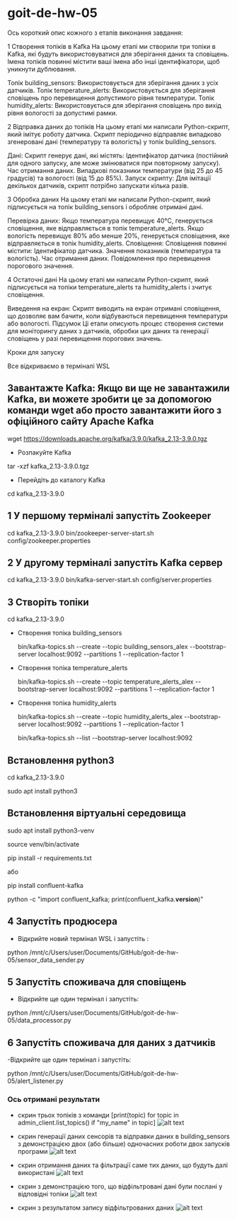 # goit-de-hw-05

Ось короткий опис кожного з етапів виконання завдання:

1 Створення топіків в Kafka
На цьому етапі ми створили три топіки в Kafka, які будуть використовуватися для зберігання даних та сповіщень. Імена топіків повинні містити ваші імена або інші ідентифікатори, щоб уникнути дублювання.

Топік building_sensors: Використовується для зберігання даних з усіх датчиків.
Топік temperature_alerts: Використовується для зберігання сповіщень про перевищення допустимого рівня температури.
Топік humidity_alerts: Використовується для зберігання сповіщень про вихід рівня вологості за допустимі рамки.

2 Відправка даних до топіків
На цьому етапі ми написали Python-скрипт, який імітує роботу датчика. Скрипт періодично відправляє випадково згенеровані дані (температуру та вологість) у топік building_sensors.

Дані: Скрипт генерує дані, які містять:
Ідентифікатор датчика (постійний для одного запуску, але може змінюватися при повторному запуску).
Час отримання даних.
Випадкові показники температури (від 25 до 45 градусів) та вологості (від 15 до 85%).
Запуск скрипту: Для імітації декількох датчиків, скрипт потрібно запускати кілька разів.

3 Обробка даних
На цьому етапі ми написали Python-скрипт, який підписується на топік building_sensors і обробляє отримані дані.

Перевірка даних:
Якщо температура перевищує 40°C, генерується сповіщення, яке відправляється в топік temperature_alerts.
Якщо вологість перевищує 80% або менше 20%, генерується сповіщення, яке відправляється в топік humidity_alerts.
Сповіщення: Сповіщення повинні містити:
Ідентифікатор датчика.
Значення показників (температура та вологість).
Час отримання даних.
Повідомлення про перевищення порогового значення.

4 Остаточні дані
На цьому етапі ми написали Python-скрипт, який підписується на топіки temperature_alerts та humidity_alerts і зчитує сповіщення.

Виведення на екран: Скрипт виводить на екран отримані сповіщення, що дозволяє вам бачити, коли відбуваються перевищення температури або вологості.
Підсумок
Ці етапи описують процес створення системи для моніторингу даних з датчиків, обробки цих даних та генерації сповіщень у разі перевищення порогових значень.

Кроки для запуску

Все відкриваємо в терміналі WSL

## Завантажте Kafka: Якщо ви ще не завантажили Kafka, ви можете зробити це за допомогою команди wget або просто завантажити його з офіційного сайту Apache Kafka

wget https://downloads.apache.org/kafka/3.9.0/kafka_2.13-3.9.0.tgz

- Розпакуйте Kafka

tar -xzf kafka_2.13-3.9.0.tgz

- Перейдіть до каталогу Kafka

cd kafka_2.13-3.9.0

## 1 У першому терміналі запустіть Zookeeper

cd kafka_2.13-3.9.0
bin/zookeeper-server-start.sh config/zookeeper.properties

## 2 У другому терміналі запустіть Kafka сервер

cd kafka_2.13-3.9.0
bin/kafka-server-start.sh config/server.properties

## 3 Створіть топіки

cd kafka_2.13-3.9.0

- Створення топіка building_sensors

  bin/kafka-topics.sh --create --topic building_sensors_alex --bootstrap-server localhost:9092 --partitions 1 --replication-factor 1

- Створення топіка temperature_alerts

  bin/kafka-topics.sh --create --topic temperature_alerts_alex --bootstrap-server localhost:9092 --partitions 1 --replication-factor 1

- Створення топіка humidity_alerts

  bin/kafka-topics.sh --create --topic humidity_alerts_alex --bootstrap-server localhost:9092 --partitions 1 --replication-factor 1

  bin/kafka-topics.sh --list --bootstrap-server localhost:9092

## Встановлення python3

cd kafka_2.13-3.9.0

sudo apt install python3

## Встановлення віртуальні середовища

sudo apt install python3-venv

source venv/bin/activate

pip install -r requirements.txt

або

pip install confluent-kafka

python -c "import confluent_kafka; print(confluent_kafka.**version**)"

## 4 Запустіть продюсера

- Відкрийте новий термінал WSL і запустіть :

python /mnt/c/Users/user/Documents/GitHub/goit-de-hw-05/sensor_data_sender.py

## 5 Запустіть споживача для сповіщень

- Відкрийте ще один термінал і запустіть:

python /mnt/c/Users/user/Documents/GitHub/goit-de-hw-05/data_processor.py

## 6 Запустіть споживача для даних з датчиків

-Відкрийте ще один термінал і запустіть:

python /mnt/c/Users/user/Documents/GitHub/goit-de-hw-05/alert_listener.py

### Ось отримані результати

- скрин трьох топіків з команди [print(topic) for topic in admin_client.list_topics() if "my_name" in topic]
  ![alt text](img/1.jpg)

- скрин генерації даних сенсорів та відправки даних в building_sensors з демонстрацією двох (або більше) одночасних роботи двох запусків програми
  ![alt text](img/2.jpg)

- скрин отримання даних та фільтрації саме тих даних, що будуть далі використані
  ![alt text](img/3.jpg)

- скрин з демонстрацією того, що відфільтровані дані були послані у відповідні топіки
  ![alt text](img/4.jpg)

- скрин з результатом запису відфільтрованих даних
  ![alt text](img/5.jpg)
